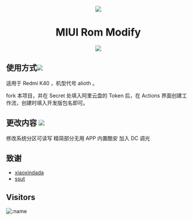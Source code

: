 <div align="center">
<a href="https://github.com/anuraghazra/github-readme-stats">
  <img align="center" src="https://github-readme-stats.vercel.app/api?username=chuest&show_icons=true&include_all_commits=true" />
</a>
<h1 align="center">MIUI Rom Modify</h1>
<img src="https://v2.jinrishici.com/one.svg?font-size=24&spacing=2&color=Black">
</div>

## 使用方式[![](https://img.shields.io/badge/-使用方式-F5F5F5.svg)](#使用方式-)

适用于 Redmi K40 ，机型代号 alioth 。

fork 本项目，并在 Secret 处填入阿里云盘的 Token 后，在 Actions 界面创建工作流，创建时填入开发版包名即可。

## 更改内容 [![](https://img.shields.io/badge/-更改内容-F5F5F5.svg)](#更改内容-)

修改系统分区可读写
精简部分无用 APP
内置酷安
加入 DC 调光

## 致谢

- [xiaoxindada](https://github.com/xiaoxindada/SGSI-build-tool)
- [ssut](https://github.com/ssut/payload-dumper-go)

## Visitors

![:name](https://count.getloli.com/get/@:name)
